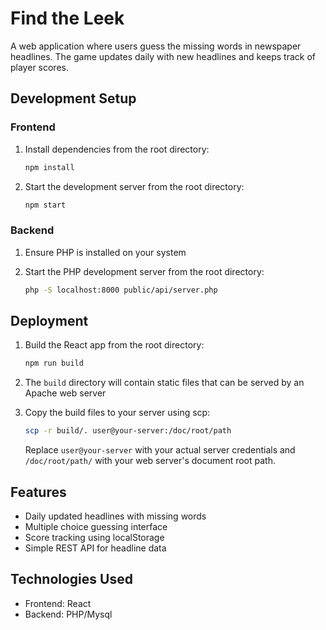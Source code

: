 # Find the Leek

A web application where users guess the missing words in newspaper headlines. The game updates daily with new headlines and keeps track of player scores.

## Development Setup

### Frontend

1. Install dependencies from the root directory:

   ```bash
   npm install
   ```

2. Start the development server from the root directory:

   ```bash
   npm start
   ```

### Backend

1. Ensure PHP is installed on your system
2. Start the PHP development server from the root directory:

   ```bash
   php -S localhost:8000 public/api/server.php
   ```

## Deployment

1. Build the React app from the root directory:

   ```bash
   npm run build
   ```

2. The `build` directory will contain static files that can be served by an Apache web server

3. Copy the build files to your server using scp:

   ```bash
   scp -r build/. user@your-server:/doc/root/path
   ```

   Replace `user@your-server` with your actual server credentials and `/doc/root/path/` with your web server's document root path.

## Features

- Daily updated headlines with missing words
- Multiple choice guessing interface
- Score tracking using localStorage
- Simple REST API for headline data

## Technologies Used

- Frontend: React
- Backend: PHP/Mysql
